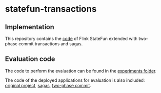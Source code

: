 # statefun-transactions

## Implementation

This repository contains the [code](flink-statefun) of Flink StateFun extended with two-phase commit transactions and sagas.

## Evaluation code

The code to perform the evaluation can be found in the [experiments folder](experiments).

The code of the deployed applications for evaluation is also included: [original project](flink-statefun/statefun-examples/statefun-python-ycsb-example/original/), [sagas](flink-statefun/statefun-examples/statefun-python-ycsb-example/sagas/), [two-phase commit](flink-statefun/statefun-examples/statefun-python-ycsb-example/tpc/).
